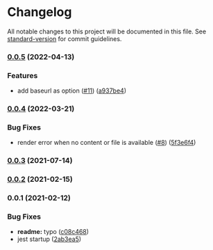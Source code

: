 # Changelog

All notable changes to this project will be documented in this file. See [standard-version](https://github.com/conventional-changelog/standard-version) for commit guidelines.

### [0.0.5](https://github.com/ui5-community/ui5-cc-md/compare/v0.0.4...v0.0.5) (2022-04-13)


### Features

* add baseurl as option ([#11](https://github.com/ui5-community/ui5-cc-md/issues/11)) ([a937be4](https://github.com/ui5-community/ui5-cc-md/commit/a937be4bf844e8742e8d98fac1fe9d64b96477f5))

### [0.0.4](https://github.com/ui5-community/ui5-cc-md/compare/v0.0.3...v0.0.4) (2022-03-21)


### Bug Fixes

* render error when no content or file is available ([#8](https://github.com/ui5-community/ui5-cc-md/issues/8)) ([5f3e6f4](https://github.com/ui5-community/ui5-cc-md/commit/5f3e6f4c4e7ad85d786008896a8f779de371f838))

### [0.0.3](https://github.com/ui5-community/ui5-cc-md/compare/v0.0.2...v0.0.3) (2021-07-14)

### [0.0.2](https://github.com/ui5-community/ui5-cc-md/compare/v0.0.1...v0.0.2) (2021-02-15)

### 0.0.1 (2021-02-12)


### Bug Fixes

* **readme:** typo ([c08c468](https://github.com/vobu/ui5-cc-md/commit/c08c468edfea997281996940ab115a37f561a295))
* jest startup ([2ab3ea5](https://github.com/vobu/ui5-cc-md/commit/2ab3ea578a7dd6300bf1699353d3d77529781a5d))
